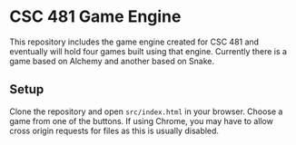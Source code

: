 # CSC 481 Game Engine
This repository includes the game engine created for CSC 481 and eventually will hold four games built using that engine. Currently there is a game based on Alchemy and another based on Snake.

## Setup
Clone the repository and open `src/index.html` in your browser. Choose a game from one of the buttons. If using Chrome, you may have to allow cross origin requests for files as this is usually disabled.
